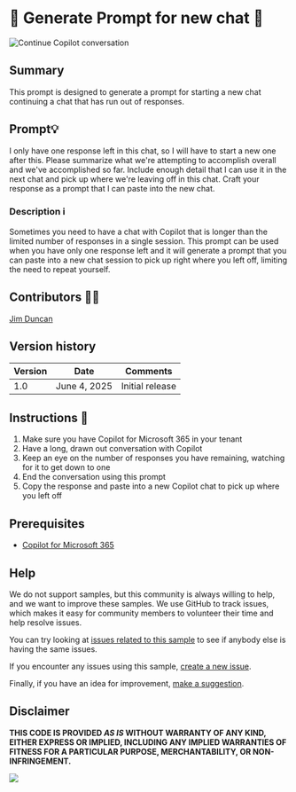 # 🤖 Generate Prompt for new chat 📃

![Continue Copilot conversation](./assets/continue-converastion.png)

## Summary
This prompt is designed to generate a prompt for starting a new chat continuing a chat that has run out of responses.

## Prompt💡

I only have one response left in this chat, so I will have to start a new one after this. Please summarize what we're attempting to accomplish overall and we've accomplished so far. Include enough detail that I can use it in the next chat and pick up where we're leaving off in this chat. Craft your response as a prompt that I can paste into the new chat.

### Description ℹ️
Sometimes you need to have a chat with Copilot that is longer than the limited number of responses in a single session. This prompt can be used when you have only one response left and it will generate a prompt that you can paste into a new chat session to pick up right where you left off, limiting the need to repeat yourself.

## Contributors 👨‍💻

[Jim Duncan](https://github.com/sparkitect)

## Version history

Version|Date|Comments
-------|----|--------
1.0|June 4, 2025|Initial release

## Instructions 📝

1. Make sure you have Copilot for Microsoft 365 in your tenant
2. Have a long, drawn out conversation with Copilot
3. Keep an eye on the number of responses you have remaining, watching for it to get down to one
4. End the conversation using this prompt
5. Copy the response and paste into a new Copilot chat to pick up where you left off


## Prerequisites

* [Copilot for Microsoft 365](https://developer.microsoft.com/microsoft-365/dev-program)

## Help

We do not support samples, but this community is always willing to help, and we want to improve these samples. We use GitHub to track issues, which makes it easy for  community members to volunteer their time and help resolve issues.

You can try looking at [issues related to this sample](https://github.com/pnp/copilot-prompts/issues?q=is%3Aissue%20m365-generate-prompt-for-next-chat) to see if anybody else is having the same issues.

If you encounter any issues using this sample, [create a new issue](https://github.com/pnp/copilot-prompts/issues/new).

Finally, if you have an idea for improvement, [make a suggestion](https://github.com/pnp/copilot-prompts/issues/new).

## Disclaimer

**THIS CODE IS PROVIDED *AS IS* WITHOUT WARRANTY OF ANY KIND, EITHER EXPRESS OR IMPLIED, INCLUDING ANY IMPLIED WARRANTIES OF FITNESS FOR A PARTICULAR PURPOSE, MERCHANTABILITY, OR NON-INFRINGEMENT.**

![](https://m365-visitor-stats.azurewebsites.net/SamplesGallery/copilotprompts-m365-generate-prompt-for-next-chat)
